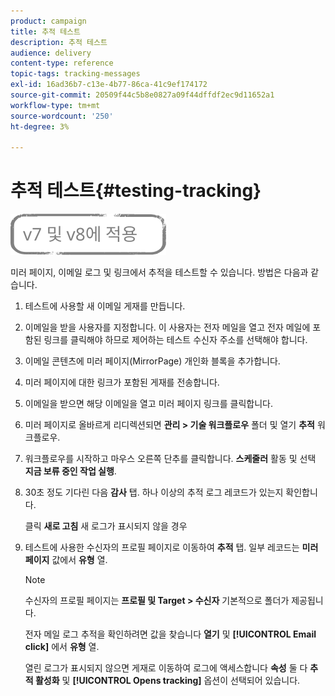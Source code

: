 ```yaml
---
product: campaign
title: 추적 테스트
description: 추적 테스트
audience: delivery
content-type: reference
topic-tags: tracking-messages
exl-id: 16ad36b7-c13e-4b77-86ca-41c9ef174172
source-git-commit: 20509f44c5b8e0827a09f44dffdf2ec9d11652a1
workflow-type: tm+mt
source-wordcount: '250'
ht-degree: 3%

---
```


# 추적 테스트{#testing-tracking}

![](../../assets/common.svg)

미러 페이지, 이메일 로그 및 링크에서 추적을 테스트할 수 있습니다. 방법은 다음과 같습니다.

1. 테스트에 사용할 새 이메일 게재를 만듭니다.
1. 이메일을 받을 사용자를 지정합니다. 이 사용자는 전자 메일을 열고 전자 메일에 포함된 링크를 클릭해야 하므로 제어하는 테스트 수신자 주소를 선택해야 합니다.
1. 이메일 콘텐츠에 미러 페이지(MirrorPage) 개인화 블록을 추가합니다.
1. 미러 페이지에 대한 링크가 포함된 게재를 전송합니다.
1. 이메일을 받으면 해당 이메일을 열고 미러 페이지 링크를 클릭합니다.
1. 미러 페이지로 올바르게 리디렉션되면 **관리 > 기술 워크플로우** 폴더 및 열기 **추적** 워크플로우.
1. 워크플로우를 시작하고 마우스 오른쪽 단추를 클릭합니다. **스케줄러** 활동 및 선택 **지금 보류 중인 작업 실행**.
1. 30초 정도 기다린 다음 **감사** 탭. 하나 이상의 추적 로그 레코드가 있는지 확인합니다.

   클릭 **새로 고침** 새 로그가 표시되지 않을 경우

1. 테스트에 사용한 수신자의 프로필 페이지로 이동하여 **추적** 탭. 일부 레코드는 **미러 페이지** 값에서 **유형** 열.

   >[!NOTE]
   >
   >수신자의 프로필 페이지는 **프로필 및 Target > 수신자** 기본적으로 폴더가 제공됩니다.

   전자 메일 로그 추적을 확인하려면 값을 찾습니다 **열기** 및 **[!UICONTROL Email click]** 에서 **유형** 열.

   열린 로그가 표시되지 않으면 게재로 이동하여 로그에 액세스합니다 **속성** 둘 다 **추적 활성화** 및 **[!UICONTROL Opens tracking]** 옵션이 선택되어 있습니다.
